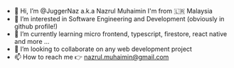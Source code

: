 - 👋 Hi, I’m @JuggerNaz a.k.a Nazrul Muhaimin I'm from 🇱🇷 Malaysia
- 👀 I’m interested in Software Engineering and Development (obviously in github profile!)
- 🌱 I’m currently learning micro frontend, typescript, firestore, react native and more ... 
- 💞️ I’m looking to collaborate on any web development project
- 📫 How to reach me 👉 nazrul.muhaimin@gmail.com

<!---
JuggerNaz/JuggerNaz is a ✨ special ✨ repository because its `README.md` (this file) appears on your GitHub profile.
You can click the Preview link to take a look at your changes.
--->
